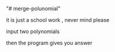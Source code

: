 "# merge-polunomial" 

it is just a school work , never mind please

input two polynomials

then the program gives you answer
